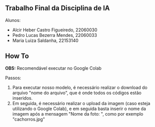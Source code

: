 ## Trabalho Final da Disciplina de IA

Alunos:
- Alcir Heber Castro Figueiredo, 22060030
- Pedro Lucas Bezerra Mendes, 22060033
- Maria Luiza Saldanha, 22153140

## How To

**OBS:** Recomendável executar no Google Colab

Passos:
1. Para executar nosso modelo, é necessário realizar o download do arquivo "nome do arquivo", que é onde todos os códigos estão inseridos.
2. Em seguida, é necessário realizar o upload da imagem (caso esteja utilizando o Google Colab), e em seguida basta inserir o nome da imagem após a mensagem "Nome da foto: ", como por exemplo "cachorros.jpg"

